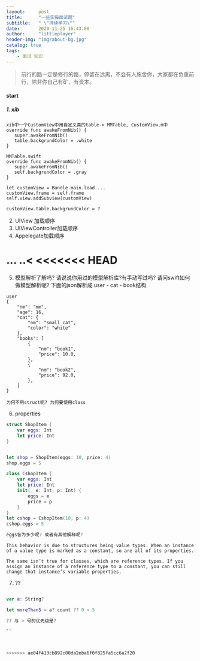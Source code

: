 ```yaml
---
layout:     post
title:      "一些实操面试题"
subtitle:   " \"持续学习\""
date:       2020-11-25 16:43:00
author:     "littleplayer"
header-img: "img/about-bg.jpg"
catalog: true
tags:
    - 面试 知识
---
```


> 前行的路一定是修行的路，停留在远离，不会有人施舍你，大家都在负重前行，除非你自己有矿，有资本。


#### start
##### 1. xib
```
xib中一个CustomView中用自定义类的table-> MMTable, CustomView.m中
override func awakeFromNib() {
   super.awakeFromNib()
   table.backgrundColor = .white
}

MMTable.swift
override func awakeFromNib() {
   super.awakeFromNib()
   self.backgrundColor = .gray
}

let customView = Bundle.main.load....
customView.frame = self.frame
self.view.addSubview(customView)

customView.table.backgrundColor = ?
```

2. UIView 加载顺序
3. UIViewController加载顺序
4. Appelegate加载顺序

... ..<
<<<<<<< HEAD
=======

5. 模型解析了解吗? 请说说你用过的模型解析库?有手动写过吗? 请问swift如何做模型解析呢? 下面的json解析成 user - cat - book结构

```
user
{
	"nm": "mm",
	"age": 16,
	"cat": {
		"nm": "small cat",
		"color": "white"
	},
	"books": [
		{
			"nm": "book1",
			"price": 10.0,
		},
		{
			"nm": "book2",
			"price": 92.0,
		},
	]
}

```

```
为何不用struct呢? 为何要使用class
```

6. properties
```swift
struct ShopItem {
	var eggs: Int
	let price: Int
}


let shop = ShopItem(eggs: 10, price: 4)
shop.eggs = 5

class CshopItem {
	var eggs: Int
	let price: Int
	init(_ e: Int, p: Int) {
		eggs = e
		price = p
	}
}
let cshop = CshopItem(10, p: 4)
cshop.eggs = 5

eggs各为多少呢? 或者有其他解释呢?

```

```
This behavior is due to structures being value types. When an instance of a value type is marked as a constant, so are all of its properties.

The same isn’t true for classes, which are reference types. If you assign an instance of a reference type to a constant, you can still change that instance’s variable properties.
```

7. ??
```swift

var a: String?

let moreThan5 = a?.count ?? 0 > 5

?? 与 > 号的优先级是?

``



>>>>>>> ae04f413cb892c00da2eba6f0f825fa5cc6a2f20
